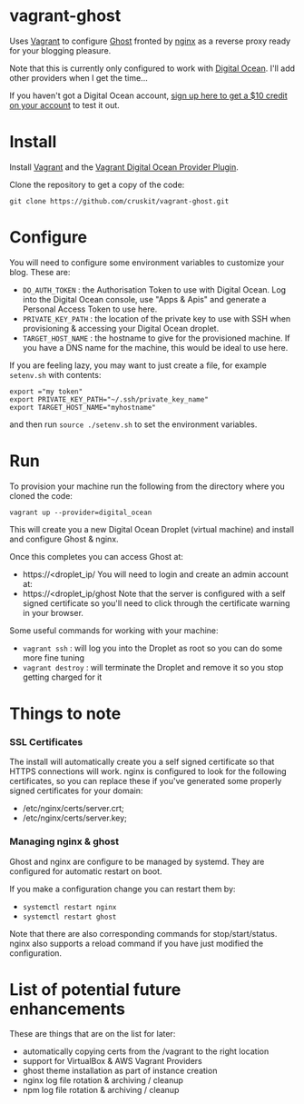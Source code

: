 vagrant-ghost
=============

Uses [Vagrant](http://www.vagrantup.com) to configure [Ghost](https://ghost.org)
fronted by [nginx](http://nginx.org) as a reverse proxy ready for your blogging pleasure.

Note that this is currently only configured to work with
[Digital Ocean](https://www.digitalocean.com). I'll add other providers when I get the time...

If you haven't got a Digital Ocean account,
 [sign up here to get a $10 credit on your account](https://www.digitalocean.com/?refcode=5edce6a2efb4)
 to test it out.
# Install

Install [Vagrant](http://www.vagrantup.com) and
the [Vagrant Digital Ocean Provider Plugin](https://github.com/smdahlen/vagrant-digitalocean).

Clone the repository to get a copy of the code:

```
git clone https://github.com/cruskit/vagrant-ghost.git
```

# Configure

You will need to configure some environment variables to customize your blog.
These are:

* `DO_AUTH_TOKEN` : the Authorisation Token to use with Digital Ocean.
Log into the Digital Ocean console, use "Apps & Apis" and generate a Personal Access Token to use here.
* `PRIVATE_KEY_PATH` : the location of the private key to use with SSH when provisioning & accessing your Digital Ocean droplet.
* `TARGET_HOST_NAME` : the hostname to give for the provisioned machine. If you have a DNS name for the machine, this would be ideal to use here.

If you are feeling lazy, you may want to just create a file, for example `setenv.sh` with contents:

```
export ="my token"
export PRIVATE_KEY_PATH="~/.ssh/private_key_name"
export TARGET_HOST_NAME="myhostname"
```
and then run `source ./setenv.sh` to set the environment variables.

# Run

To provision your machine run the following from the directory where you cloned the code:

```
vagrant up --provider=digital_ocean
```

This will create you a new Digital Ocean Droplet (virtual machine) and install and configure Ghost & nginx.

Once this completes you can access Ghost at:
* https://<droplet_ip/
You will need to login and create an admin account at:
* https://<droplet_ip/ghost
Note that the server is configured with a self signed certificate so you'll need to click
through the certificate warning in your browser.

Some useful commands for working with your machine:

* `vagrant ssh` : will log you into the Droplet as root so you can do some more fine tuning
* `vagrant destroy` : will terminate the Droplet and remove it so you stop getting charged for it

# Things to note

### SSL Certificates
The install will automatically create you a self signed certificate so that HTTPS connections will work.
nginx is configured to look for the following certificates, so you can replace these if you've generated
some properly signed certificates for your domain:
* /etc/nginx/certs/server.crt;
* /etc/nginx/certs/server.key;

### Managing nginx & ghost

Ghost and nginx are configure to be managed by systemd. They are configured for automatic restart on boot.

If you make a configuration change you can restart them by:

* `systemctl restart nginx`
* `systemctl restart ghost`

Note that there are also corresponding commands for stop/start/status. nginx also supports a reload
command if you have just modified the configuration.

# List of potential future enhancements

These are things that are on the list for later:
* automatically copying certs from the /vagrant to the right location
* support for VirtualBox & AWS Vagrant Providers
* ghost theme installation as part of instance creation
* nginx log file rotation & archiving / cleanup
* npm log file rotation & archiving / cleanup
